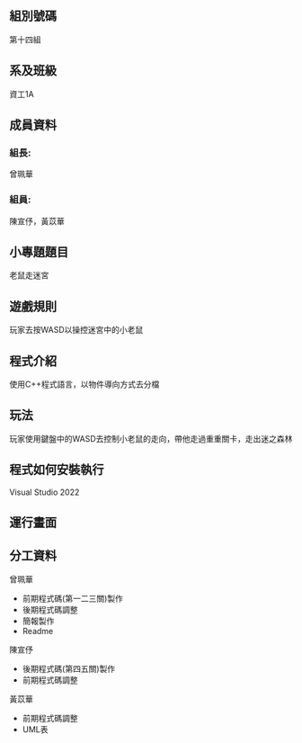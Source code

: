 <h2>組別號碼</h2>
<p>第十四組</p>
<h2>系及班級</h2>
<p>資工1A</p>
<h2>成員資料</h2>
<h3>組長:</h3>
<p>曾珮華</p>
<h3>組員:</h3>
<p>陳宣伃，黃苡華</p>
<h2>小專題題目</h2>
<p>老鼠走迷宮</p>
<h2>遊戲規則</h2>
<p>玩家去按WASD以操控迷宮中的小老鼠</p>
<h2>程式介紹</h2>
<p>使用C++程式語言，以物件導向方式去分檔</p>
<h2>玩法</h2>
<p>玩家使用鍵盤中的WASD去控制小老鼠的走向，帶他走過重重關卡，走出迷之森林</p>
<h2>程式如何安裝執行</h2>
<p>Visual Studio 2022</p>
<h2>運行畫面</h2>
<p></p>
<h2>分工資料</h2>
<p>曾珮華</p>
<ul>
  <li>前期程式碼(第一二三關)製作</li>
  <li>後期程式碼調整</li>
  <li>簡報製作</li>
  <li>Readme</li>
</ul>
<p>陳宣伃</p>
<ul>
  <li>後期程式碼(第四五關)製作</li>
  <li>前期程式碼調整</li>
</ul>
<p>黃苡華</p><ul>
  <li>前期程式碼調整</li>
  <li>UML表</li>
</ul>
